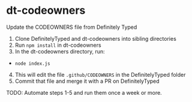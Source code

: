 # dt-codeowners
Update the CODEOWNERS file from Definitely Typed

1. Clone DefinitelyTyped and dt-codeowners into sibling directories
2. Run `npm install` in dt-codeowners
3. In the dt-codeowners directory, run:
  * `node index.js`
4. This will edit the file `.github/CODEOWNERS` in the DefinitelyTyped folder
5. Commit that file and merge it with a PR on DefinitelyTyped


TODO: Automate steps 1-5 and run them once a week or more.
